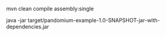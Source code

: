 mvn clean compile assembly:single

java -jar target/pandomium-example-1.0-SNAPSHOT-jar-with-dependencies.jar 

